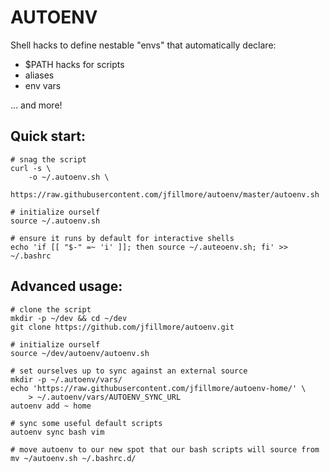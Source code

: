 # AUTOENV

Shell hacks to define nestable "envs" that automatically declare:

- $PATH hacks for scripts
- aliases
- env vars

... and more!


## Quick start:

```
# snag the script
curl -s \
    -o ~/.autoenv.sh \
    https://raw.githubusercontent.com/jfillmore/autoenv/master/autoenv.sh

# initialize ourself
source ~/.autoenv.sh

# ensure it runs by default for interactive shells
echo 'if [[ "$-" =~ 'i' ]]; then source ~/.auteoenv.sh; fi' >> ~/.bashrc
```


## Advanced usage:

```
# clone the script
mkdir -p ~/dev && cd ~/dev
git clone https://github.com/jfillmore/autoenv.git

# initialize ourself
source ~/dev/autoenv/autoenv.sh

# set ourselves up to sync against an external source
mkdir -p ~/.autoenv/vars/
echo 'https://raw.githubusercontent.com/jfillmore/autoenv-home/' \
    > ~/.autoenv/vars/AUTOENV_SYNC_URL
autoenv add ~ home

# sync some useful default scripts
autoenv sync bash vim

# move autoenv to our new spot that our bash scripts will source from
mv ~/autoenv.sh ~/.bashrc.d/
```
